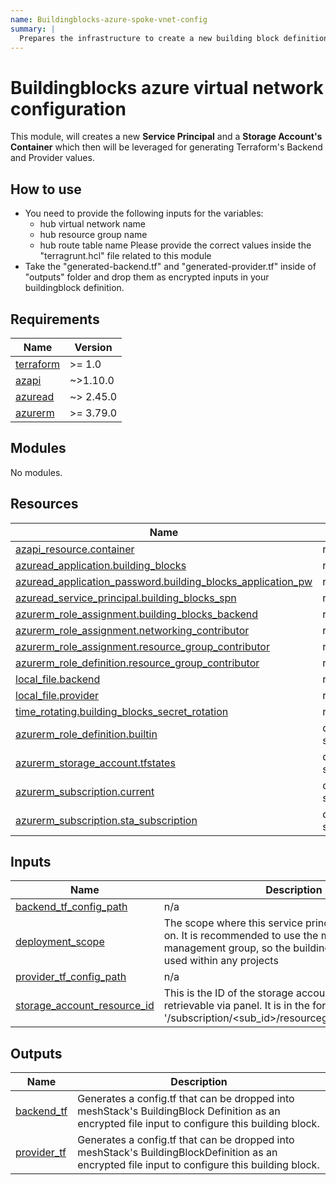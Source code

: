 ```yaml
---
name: Buildingblocks-azure-spoke-vnet-config
summary: |
  Prepares the infrastructure to create a new building block definition for "Azure Virtual Network".
---
```


# Buildingblocks azure virtual network configuration

This module, will creates a new  **Service Principal** and a **Storage Account's Container** which then will be leveraged for generating Terraform's Backend and Provider values.

## How to use
- You need to provide the following inputs for the variables:
  - hub virtual network name
  - hub resource group name
  - hub route table name
  Please provide the correct values inside the "terragrunt.hcl" file related to this module
- Take the "generated-backend.tf" and "generated-provider.tf" inside of "outputs" folder and drop them as encrypted inputs in your buildingblock definition.
<!-- BEGIN_TF_DOCS -->
## Requirements

| Name | Version |
|------|---------|
| <a name="requirement_terraform"></a> [terraform](#requirement\_terraform) | >= 1.0 |
| <a name="requirement_azapi"></a> [azapi](#requirement\_azapi) | ~>1.10.0 |
| <a name="requirement_azuread"></a> [azuread](#requirement\_azuread) | ~> 2.45.0 |
| <a name="requirement_azurerm"></a> [azurerm](#requirement\_azurerm) | >= 3.79.0 |

## Modules

No modules.

## Resources

| Name | Type |
|------|------|
| [azapi_resource.container](https://registry.terraform.io/providers/Azure/azapi/latest/docs/resources/resource) | resource |
| [azuread_application.building_blocks](https://registry.terraform.io/providers/hashicorp/azuread/latest/docs/resources/application) | resource |
| [azuread_application_password.building_blocks_application_pw](https://registry.terraform.io/providers/hashicorp/azuread/latest/docs/resources/application_password) | resource |
| [azuread_service_principal.building_blocks_spn](https://registry.terraform.io/providers/hashicorp/azuread/latest/docs/resources/service_principal) | resource |
| [azurerm_role_assignment.building_blocks_backend](https://registry.terraform.io/providers/hashicorp/azurerm/latest/docs/resources/role_assignment) | resource |
| [azurerm_role_assignment.networking_contributor](https://registry.terraform.io/providers/hashicorp/azurerm/latest/docs/resources/role_assignment) | resource |
| [azurerm_role_assignment.resource_group_contributor](https://registry.terraform.io/providers/hashicorp/azurerm/latest/docs/resources/role_assignment) | resource |
| [azurerm_role_definition.resource_group_contributor](https://registry.terraform.io/providers/hashicorp/azurerm/latest/docs/resources/role_definition) | resource |
| [local_file.backend](https://registry.terraform.io/providers/hashicorp/local/latest/docs/resources/file) | resource |
| [local_file.provider](https://registry.terraform.io/providers/hashicorp/local/latest/docs/resources/file) | resource |
| [time_rotating.building_blocks_secret_rotation](https://registry.terraform.io/providers/hashicorp/time/latest/docs/resources/rotating) | resource |
| [azurerm_role_definition.builtin](https://registry.terraform.io/providers/hashicorp/azurerm/latest/docs/data-sources/role_definition) | data source |
| [azurerm_storage_account.tfstates](https://registry.terraform.io/providers/hashicorp/azurerm/latest/docs/data-sources/storage_account) | data source |
| [azurerm_subscription.current](https://registry.terraform.io/providers/hashicorp/azurerm/latest/docs/data-sources/subscription) | data source |
| [azurerm_subscription.sta_subscription](https://registry.terraform.io/providers/hashicorp/azurerm/latest/docs/data-sources/subscription) | data source |

## Inputs

| Name | Description | Type | Default | Required |
|------|-------------|------|---------|:--------:|
| <a name="input_backend_tf_config_path"></a> [backend\_tf\_config\_path](#input\_backend\_tf\_config\_path) | n/a | `string` | n/a | yes |
| <a name="input_deployment_scope"></a> [deployment\_scope](#input\_deployment\_scope) | The scope where this service principal have access on. It is recommended to use the meshcloud's management group, so the buildingblock can be re-used within any projects | `string` | n/a | yes |
| <a name="input_provider_tf_config_path"></a> [provider\_tf\_config\_path](#input\_provider\_tf\_config\_path) | n/a | `string` | n/a | yes |
| <a name="input_storage_account_resource_id"></a> [storage\_account\_resource\_id](#input\_storage\_account\_resource\_id) | This is the ID of the storage account resource and it retrievable via panel. It is in the format of '/subscription/<sub\_id>/resourcegroups/<rg\_name>/... | `string` | n/a | yes |

## Outputs

| Name | Description |
|------|-------------|
| <a name="output_backend_tf"></a> [backend\_tf](#output\_backend\_tf) | Generates a config.tf that can be dropped into meshStack's BuildingBlock Definition as an encrypted file input to configure this building block. |
| <a name="output_provider_tf"></a> [provider\_tf](#output\_provider\_tf) | Generates a config.tf that can be dropped into meshStack's BuildingBlockDefinition as an encrypted file input to configure this building block. |
<!-- END_TF_DOCS -->